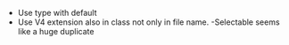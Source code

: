 - Use type with default
- Use V4 extension also in class not only in file name.
-Selectable seems like a huge duplicate
